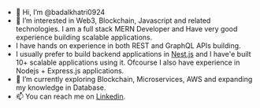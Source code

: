 - 👋 Hi, I’m @badalkhatri0924
- 👀 I’m interested in Web3, Blockchain, Javascript and related technologies. I am a full stack MERN Developer and Have very good experience building scalable applications.
- I have hands on experience in both REST and GraphQL APIs building.
- I usually prefer to build backend applications in [Nest.js](https://nestjs.com/) and I have'e built 10+ scalable applications using it. Ofcourse I also have experience in Nodejs + Express.js applications.
- 🌱 I’m currently exploring Blockchain, Microservices, AWS and expanding my knowledge in Database.
- 📫 You can reach me on [Linkedin](https://www.linkedin.com/in/badal-khatri-652666128/).

<!---
badalkhatri0924/badalkhatri0924 is a ✨ special ✨ repository because its `README.md` (this file) appears on your GitHub profile.
You can click the Preview link to take a look at your changes.
--->
